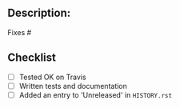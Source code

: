 ## Description:

Fixes #

## Checklist

- [ ] Tested OK on Travis
- [ ] Written tests and documentation
- [ ] Added an entry to 'Unreleased' in `HISTORY.rst`
